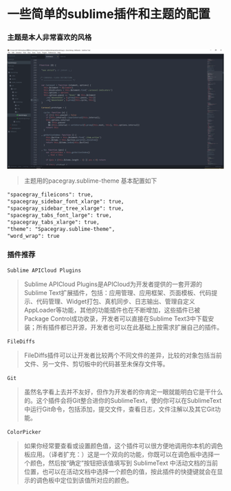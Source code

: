# 一些简单的sublime插件和主题的配置
### 主题是本人非常喜欢的风格
![](imgges/sub.png)
> 主题用的pacegray.sublime-theme 基本配置如下
```
"spacegray_fileicons": true,
"spacegray_sidebar_font_xlarge": true,
"spacegray_sidebar_tree_xlarge": true,
"spacegray_tabs_font_large": true,
"spacegray_tabs_xlarge": true,
"theme": "Spacegray.sublime-theme",
"word_wrap": true
```
### 插件推荐
`Sublime APICloud Plugins`
> Sublime APICloud Plugins是APICloud为开发者提供的一套开源的Sublime Text扩展插件，包括：应用管理、应用框架、页面模板、代码提示、代码管理、Widget打包、真机同步、日志输出、管理自定义AppLoader等功能，其他的功能插件也在不断增加，这些插件已被Package Control成功收录，开发者可以直接在Sublime Text3中下载安装；所有插件都已开源，开发者也可以在此基础上按需求扩展自己的插件。

`FileDiffs`
> FileDiffs插件可以让开发者比较两个不同文件的差异，比较的对象包括当前文件、另一文件、剪切板中的代码甚至未保存文件等。

`Git`
> 虽然名字看上去并不友好，但作为开发者的你肯定一眼就能明白它是干什么的。这个插件会将Git整合进你的SublimeText，使的你可以在SublimeText中运行Git命令，包括添加，提交文件，查看日志，文件注解以及其它Git功能。

`ColorPicker`
>如果你经常要查看或设置颜色值，这个插件可以很方便地调用你本机的调色板应用。（译者扩充：）这是一个双向的功能，你既可以在调色板中选择一个颜色，然后按“确定”按钮把该值填写到 SublimeText 中活动文档的当前位置，也可以在活动文档中选择一个颜色的值，按此插件的快捷键就会在显示的调色板中定位到该值所对应的颜色。


